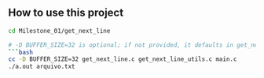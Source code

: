 ## How to use this project

```bash
cd Milestone_01/get_next_line

# -D BUFFER_SIZE=32 is optional; if not provided, it defaults in get_next_line.h
```bash
cc -D BUFFER_SIZE=32 get_next_line.c get_next_line_utils.c main.c
./a.out arquivo.txt

